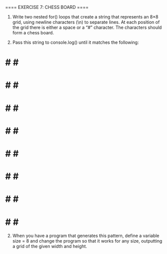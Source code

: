 ==== EXERCISE 7: CHESS BOARD ====

1. Write two nested for() loops that create a string that represents an 8×8 grid, using newline characters (\n) to separate lines. At each position of the grid there is either a space or a “#” character. The characters should form a chess board.

2. Pass this string to console.log() until it matches the following:

 # # # #
# # # #
 # # # #
# # # #
 # # # #
# # # #
 # # # #
# # # #

2. When you have a program that generates this pattern, define a variable size = 8 and change the program so that it works for any size, outputting a grid of the given width and height.
